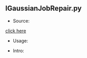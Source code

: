 ## lGaussianJobRepair.py

* Source:

 [click here](https://github.com/leucinw/ComputTools/tree/master/src/lGaussianJobRepair.py)

* Usage:

* Intro:

